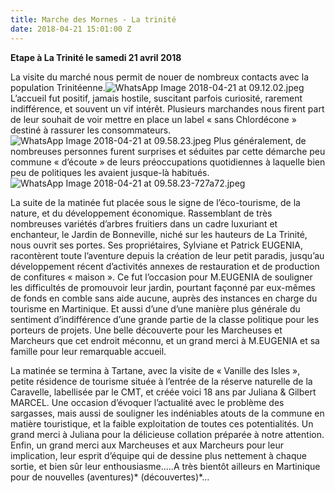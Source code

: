 ```yaml
---
title: Marche des Mornes - La trinité
date: 2018-04-21 15:01:00 Z
---
```


**Etape à La Trinité le samedi 21 avril 2018**

La visite du marché nous permit de nouer de nombreux contacts avec la population Trinitéenne.![WhatsApp Image 2018-04-21 at 09.12.02.jpeg](/uploads/WhatsApp%20Image%202018-04-21%20at%2009.12.02.jpeg)
L’accueil fut positif, jamais hostile, suscitant parfois curiosité, rarement indifférence, et souvent un vif intérêt.
Plusieurs marchandes nous firent part de leur souhait de voir mettre en place un label « sans Chlordécone » destiné à rassurer les consommateurs.![WhatsApp Image 2018-04-21 at 09.58.23.jpeg](/uploads/WhatsApp%20Image%202018-04-21%20at%2009.58.23.jpeg)
Plus généralement, de nombreuses personnes furent surprises et séduites par cette démarche peu commune « d’écoute » de leurs préoccupations quotidiennes à laquelle bien peu de politiques les avaient jusque-là habitués.![WhatsApp Image 2018-04-21 at 09.58.23-727a72.jpeg](/uploads/WhatsApp%20Image%202018-04-21%20at%2009.58.23-727a72.jpeg)

La suite de la matinée fut placée sous le signe de l’éco-tourisme, de la nature, et du développement économique.
Rassemblant de très nombreuses variétés d’arbres fruitiers dans un cadre luxuriant et enchanteur, le Jardin de Bonneville, niché sur les hauteurs de La Trinité, nous ouvrit ses portes.
Ses propriétaires, Sylviane et Patrick EUGENIA, racontèrent toute l’aventure depuis la création de leur petit paradis, jusqu’au développement récent d’activités annexes de restauration et de production de confitures « maison ».
Ce fut l’occasion pour M.EUGENIA de souligner les difficultés de promouvoir leur jardin, pourtant façonné par eux-mêmes de fonds en comble sans aide aucune, auprès des instances en charge du tourisme en Martinique. Et aussi d’une d’une manière plus générale du sentiment d’indifférence d’une grande partie de la classe politique pour les porteurs de projets.
Une belle découverte pour les Marcheuses et Marcheurs que cet endroit méconnu, et un grand merci à M.EUGENIA et sa famille pour leur remarquable accueil. 

La matinée se termina à Tartane, avec la visite de « Vanille des Isles », petite résidence de tourisme située à l’entrée de la réserve naturelle de la Caravelle, labellisée par le CMT, et créée voici 18 ans par Juliana & Gilbert MARCEL.
Une occasion d’évoquer l’actualité avec le problème des sargasses, mais aussi de souligner les indéniables atouts de la commune en matière touristique, et la faible exploitation de toutes ces potentialités.
Un grand merci à Juliana pour la délicieuse collation préparée à notre attention.
Enfin, un grand merci aux Marcheuses et aux Marcheurs pour leur implication, leur esprit d’équipe qui de dessine plus nettement à chaque sortie, et bien sûr leur enthousiasme…..A très bientôt ailleurs en Martinique pour de nouvelles (aventures)* (découvertes)*…
